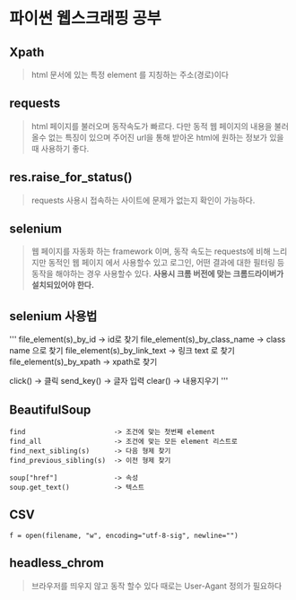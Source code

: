 # 파이썬 웹스크래핑 공부
## Xpath
> html 문서에 있는 특정 element 를 지칭하는 주소(경로)이다
## requests
> html 페이지를 불러오며 동작속도가 빠르다. 다만 동적 웹 페이지의 내용을 불러올수 없는 특징이 있으며
> 주어진 url을 통해 받아온 html에 원하는 정보가 있을 때 사용하기 좋다.
## res.raise_for_status()
> requests 사용시 접속하는 사이트에 문제가 없는지 확인이 가능하다.
## selenium
> 웹 페이지를 자동화 하는 framework 이며, 동작 속도는 requests에 비해 느리지만 동적인 웹 페이지 에서 사용할수 있고
> 로그인, 어떤 결과에 대한 필터링 등 동작을 해야하는 경우 사용할수 있다.
> **사용시 크롬 버전에 맞는 크롬드라이버가 설치되있어야 한다.**
## selenium 사용법
'''
  file_element(s)_by_id           -> id로 찾기
  file_element(s)_by_class_name   -> class name 으로 찾기
  file_element(s)_by_link_text    -> 링크 text 로 찾기
  file_element(s)_by_xpath        -> xpath로 찾기
  
  click()                         -> 클릭
  send_key()                      -> 글자 입력
  clear()                         -> 내용지우기
'''

## BeautifulSoup
```
find                      -> 조건에 맞는 첫번째 element
find_all                  -> 조건에 맞는 모든 element 리스트로
find_next_sibling(s)      -> 다음 형제 찾기
find_previous_sibling(s)  -> 이전 형제 찾기

soup["href"]              -> 속성
soup.get_text()           -> 텍스트
```
## CSV
```
f = open(filename, "w", encoding="utf-8-sig", newline="")
```
## headless_chrom
> 브라우저를 띄우지 않고 동작 할수 있다
> 때로는 User-Agant 정의가 필요하다
